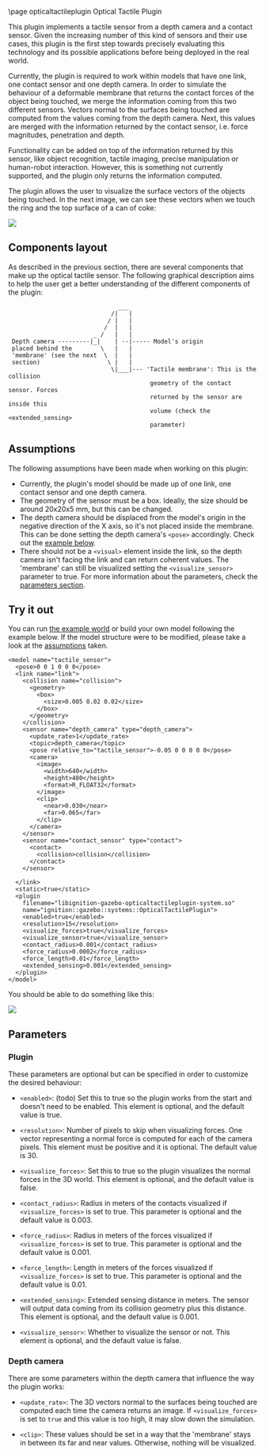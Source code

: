\page opticaltactileplugin Optical Tactile Plugin

This plugin implements a tactile sensor from a depth camera and a contact sensor. 
Given the increasing number of this kind of sensors and their use cases, this 
plugin is the first step towards precisely evaluating this technology and its 
possible applications before being deployed in the real world.

Currently, the plugin is required to work within models that have one link, one
contact sensor and one depth camera. In order to simulate the behaviour of a
deformable membrane that returns the contact forces of the object being touched, 
we merge the information coming from this two different sensors. Vectors normal to 
the surfaces being touched are computed from the values coming from the depth camera.
Next, this values are merged with the information returned by the contact sensor, i.e.
force magnitudes, penetration and depth.

Functionality can be added on top of the information returned by this sensor,
like object recognition, tactile imaging, precise manipulation or human-robot
interaction. However, this is something not currently supported, and the plugin
only returns the information computed.

The plugin allows the user to visualize the surface vectors of the objects being touched.
In the next image, we can see these vectors when we touch the ring and the top
surface of a can of coke:

<img src="https://github.com/ignitionrobotics/ign-gazebo/blob/master/tutorials/files/optical_tactile_plugin/coke_can.png"/>

## Components layout

As described in the previous section, there are several components that make up 
the optical tactile sensor. The following graphical description aims to help the
user get a better understanding of the different components of the plugin:

```
                               ___
                             /|   |
                            / |   |
                           /  |   |
                        _ /   |   |
 Depth camera ---------|_|    | ·-|----- Model's origin
 placed behind the        \   |   |
 'membrane' (see the next  \  |   |
 section)                   \ |   |
                             \|___|--- 'Tactile membrane': This is the collision
                                        geometry of the contact sensor. Forces
                                        returned by the sensor are inside this
                                        volume (check the <extended_sensing>
                                        parameter)
```

## Assumptions

The following assumptions have been made when working on this plugin:

- Currently, the plugin's model should be made up of one link, one contact
sensor and one depth camera.
- The geometry of the sensor must be a box. Ideally, the size should be around
20x20x5 mm, but this can be changed.
- The depth camera should be displaced from the model's origin in the negative
direction of the X axis, so it's not placed inside the membrane. This can be done
setting the depth camera's `<pose>` accordingly. Check out the [example below](#try-it-out).
- There should not be a `<visual>` element inside the link, so the depth camera
isn't facing the link and can return coherent values. The 'membrane' can still
be visualized setting the `<visualize_sensor>` parameter to true. For more information
about the parameters, check the [parameters section](#parameters).

## Try it out

You can run [the example world](https://github.com/ignitionrobotics/ign-gazebo/tree/master/examples/worlds) or build your own model following the example below. If the model
structure were to be modified, please take a look at the [assumptions](#assumptions) taken. 

```{.xml}
<model name="tactile_sensor">
  <pose>0 0 1 0 0 0</pose>
  <link name="link">
    <collision name="collision">
      <geometry>
        <box>
          <size>0.005 0.02 0.02</size>
        </box>
      </geometry>
    </collision>
    <sensor name="depth_camera" type="depth_camera">
      <update_rate>1</update_rate>
      <topic>depth_camera</topic>
      <pose relative_to="tactile_sensor">-0.05 0 0 0 0 0</pose>
      <camera>
        <image>
          <width>640</width>
          <height>480</height>
          <format>R_FLOAT32</format>
        </image>
        <clip>
          <near>0.030</near>
          <far>0.065</far>
        </clip>
      </camera>
    </sensor>
    <sensor name="contact_sensor" type="contact">
      <contact>
        <collision>collision</collision>
      </contact>
    </sensor>

  </link>
  <static>true</static>
  <plugin
    filename="libignition-gazebo-opticaltactileplugin-system.so"
    name="ignition::gazebo::systems::OpticalTactilePlugin">
    <enabled>true</enabled>
    <resolution>15</resolution>
    <visualize_forces>true</visualize_forces>
    <visualize_sensor>true</visualize_sensor>
    <contact_radius>0.001</contact_radius>
    <force_radius>0.0002</force_radius>
    <force_length>0.01</force_length>
    <extended_sensing>0.001</extended_sensing>
  </plugin>
</model>
```
You should be able to do something like this:

<img src="https://github.com/ignitionrobotics/ign-gazebo/blob/master/tutorials/files/optical_tactile_plugin/example_world.gif"/>

## Parameters

### Plugin
These parameters are optional but can be specified in order to customize the
desired behaviour:

- `<enabled>`: (todo) Set this to true so the plugin works from the
start and doesn't need to be enabled. This element is optional, and the default
value is true.

- `<resolution>`: Number of pixels to skip when visualizing forces. One
vector representing a normal force is computed for each of the camera
pixels. This element must be positive and it is optional. The default
value is 30.

- `<visualize_forces>`: Set this to true so the plugin visualizes the normal
forces in the 3D world. This element is optional, and the
default value is false.

- `<contact_radius>`: Radius in meters of the contacts visualized if
`<visualize_forces>` is set to true. This parameter is optional and the
default value is 0.003.

- `<force_radius>`: Radius in meters of the forces visualized if
`<visualize_forces>` is set to true. This parameter is optional and the
default value is 0.001.

- `<force_length>`: Length in meters of the forces visualized if
`<visualize_forces>` is set to true. This parameter is optional and the
default value is 0.01.

- `<extended_sensing>`: Extended sensing distance in meters. The sensor will
output data coming from its collision geometry plus this distance. This
element is optional, and the default value is 0.001.

- `<visualize_sensor>`: Whether to visualize the sensor or not. This element
is optional, and the default value is false.

### Depth camera
There are some parameters within the depth camera that influence the way the
plugin works:

- `<update_rate>`: The 3D vectors normal to the surfaces being touched are
computed each time the camera returns an image. If `<visualize_forces>`
is set to `true` and this value is too high, it may slow down the simulation.

- `<clip>`: These values should be set in a way that the 'membrane' stays
in between its far and near values. Otherwise, nothing will be visualized.
